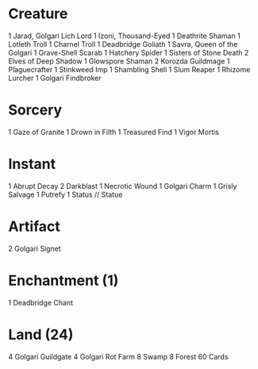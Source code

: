 # Creature 

1 Jarad, Golgari Lich Lord
1 Izoni, Thousand-Eyed
1 Deathrite Shaman
1 Lotleth Troll
1 Charnel Troll
1 Deadbridge Goliath
1 Savra, Queen of the Golgari
1 Grave-Shell Scarab
1 Hatchery Spider
1 Sisters of Stone Death
2 Elves of Deep Shadow
1 Glowspore Shaman
2 Korozda Guildmage
1 Plaguecrafter
1 Stinkweed Imp
1 Shambling Shell
1 Slum Reaper
1 Rhizome Lurcher
1 Golgari Findbroker

# Sorcery

1 Gaze of Granite
1 Drown in Filth
1 Treasured Find
1 Vigor Mortis

# Instant 

1 Abrupt Decay
2 Darkblast
1 Necrotic Wound
1 Golgari Charm
1 Grisly Salvage
1 Putrefy
1 Status // Statue

# Artifact 

2 Golgari Signet

# Enchantment (1)

1 Deadbridge Chant

# Land (24)

4 Golgari Guildgate
4 Golgari Rot Farm
8 Swamp
8 Forest
60 Cards
